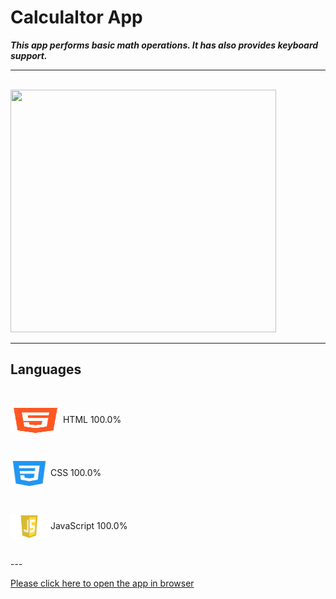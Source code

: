 # Calculaltor App

***This app performs basic math operations. It has also provides keyboard support.***

---

<br>
<img src="./images/1.jpg" width="425" height="388">

---

## **Languages**
<br>

<img align="center" src="./images/html.jpg" width="80" height="40"> HTML 100.0%

<br>

<img align="center" src="./images/css.jpg" width="60" height="40"> CSS 100.0%

<br>

<img align="center" src="./images/js.jpg" width="60" height="40"> JavaScript 100.0%

<br>
---

<br>

[Please click here to open the app in browser](https://xoshbaxt.github.io/main-assignment-4/)

 
